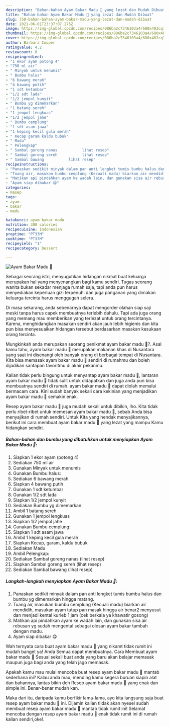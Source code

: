 ```yaml
---
description: "Bahan-bahan Ayam Bakar Madu 🍯 yang lezat dan Mudah Dibuat"
title: "Bahan-bahan Ayam Bakar Madu 🍯 yang lezat dan Mudah Dibuat"
slug: 750-bahan-bahan-ayam-bakar-madu-yang-lezat-dan-mudah-dibuat
date: 2021-06-01T23:37:07.275Z
image: https://img-global.cpcdn.com/recipes/086ba2c7346103a4/680x482cq70/ayam-bakar-madu-🍯-foto-resep-utama.jpg
thumbnail: https://img-global.cpcdn.com/recipes/086ba2c7346103a4/680x482cq70/ayam-bakar-madu-🍯-foto-resep-utama.jpg
cover: https://img-global.cpcdn.com/recipes/086ba2c7346103a4/680x482cq70/ayam-bakar-madu-🍯-foto-resep-utama.jpg
author: Barbara Cooper
ratingvalue: 4.2
reviewcount: 8
recipeingredient:
- "1 ekor ayam potong 4"
- "750 ml air"
- " Minyak untuk menumis"
- " Bumbu halus"
- "6 bawang merah"
- "4 bawang putih"
- "1 sdt ketumbar"
- "1/2 sdt lada"
- "1/2 jempol kunyit"
- " Bumbu yg dimemarkan"
- "1 batang sereh"
- "1 jempol lengkuas"
- "1/2 jempol jahe"
- " Bumbu cemplung"
- "1 sdt asam jawa"
- "1 keping kecil gula merah"
- " Kecap garam kaldu bubuk"
- " Madu"
- " Pelengkap"
- " Sambal goreng nanas           lihat resep"
- " Sambal goreng sereh           lihat resep"
- " Sambal bawang           lihat resep"
recipeinstructions:
- "Panaskan sedikit minyak dalam pan anti lengket tumis bumbu halus dan bumbu yg dimemarkan hingga matang."
- "Tuang air, masukan bumbu cemplung (Kecuali madu) biarkan air mendidih, masukan ayam tutup pan masak hingga air benar2 menyusut dan menjadi kental kurleb 1 jam (cek berkala ya khawatir gosong)"
- "Matikan api pindahkan ayam ke wadah lain, dan gunakan sisa air rebusan yg sudah mengental sebagai olesan ayam bakar tambah dengan madu."
- "Ayam siap dibakar 😋"
categories:
- Resep
tags:
- ayam
- bakar
- madu

katakunci: ayam bakar madu 
nutrition: 300 calories
recipecuisine: Indonesian
preptime: "PT33M"
cooktime: "PT37M"
recipeyield: "1"
recipecategory: Dessert

---
```



![Ayam Bakar Madu 🍯](https://img-global.cpcdn.com/recipes/086ba2c7346103a4/680x482cq70/ayam-bakar-madu-🍯-foto-resep-utama.jpg)

Sebagai seorang istri, menyuguhkan hidangan nikmat buat keluarga merupakan hal yang menyenangkan bagi kamu sendiri. Tugas seorang  wanita bukan sekadar menjaga rumah saja, tapi anda pun harus menyediakan keperluan gizi terpenuhi dan juga panganan yang dimakan keluarga tercinta harus menggugah selera.

Di masa  sekarang, anda sebenarnya dapat mengorder olahan siap saji meski tanpa harus capek membuatnya terlebih dahulu. Tapi ada juga orang yang memang mau memberikan yang terlezat untuk orang tercintanya. Karena, menghidangkan masakan sendiri akan jauh lebih higienis dan kita pun bisa menyesuaikan hidangan tersebut berdasarkan masakan kesukaan orang tercinta. 



Mungkinkah anda merupakan seorang penikmat ayam bakar madu 🍯?. Asal kamu tahu, ayam bakar madu 🍯 merupakan makanan khas di Nusantara yang saat ini disenangi oleh banyak orang di berbagai tempat di Nusantara. Kita bisa memasak ayam bakar madu 🍯 sendiri di rumahmu dan boleh dijadikan santapan favoritmu di akhir pekanmu.

Kalian tidak perlu bingung untuk menyantap ayam bakar madu 🍯, lantaran ayam bakar madu 🍯 tidak sulit untuk didapatkan dan juga anda pun bisa membuatnya sendiri di rumah. ayam bakar madu 🍯 dapat diolah memalui bermacam cara. Kini sudah banyak sekali cara kekinian yang menjadikan ayam bakar madu 🍯 semakin enak.

Resep ayam bakar madu 🍯 juga mudah sekali untuk dibikin, lho. Kita tidak perlu ribet-ribet untuk memesan ayam bakar madu 🍯, sebab Anda bisa menyajikan di rumah sendiri. Untuk Kita yang hendak menyajikannya, berikut ini cara membuat ayam bakar madu 🍯 yang lezat yang mampu Kamu hidangkan sendiri.

<!--inarticleads1-->

##### Bahan-bahan dan bumbu yang dibutuhkan untuk menyiapkan Ayam Bakar Madu 🍯:

1. Siapkan 1 ekor ayam (potong 4)
1. Sediakan 750 ml air
1. Gunakan  Minyak untuk menumis
1. Gunakan  Bumbu halus:
1. Sediakan 6 bawang merah
1. Siapkan 4 bawang putih
1. Gunakan 1 sdt ketumbar
1. Gunakan 1/2 sdt lada
1. Siapkan 1/2 jempol kunyit
1. Sediakan  Bumbu yg dimemarkan:
1. Ambil 1 batang sereh
1. Gunakan 1 jempol lengkuas
1. Siapkan 1/2 jempol jahe
1. Gunakan  Bumbu cemplung:
1. Siapkan 1 sdt asam jawa
1. Ambil 1 keping kecil gula merah
1. Siapkan  Kecap, garam, kaldu bubuk
1. Sediakan  Madu
1. Ambil  Pelengkap:
1. Sediakan  Sambal goreng nanas           (lihat resep)
1. Siapkan  Sambal goreng sereh           (lihat resep)
1. Sediakan  Sambal bawang           (lihat resep)




<!--inarticleads2-->

##### Langkah-langkah menyiapkan Ayam Bakar Madu 🍯:

1. Panaskan sedikit minyak dalam pan anti lengket tumis bumbu halus dan bumbu yg dimemarkan hingga matang.
1. Tuang air, masukan bumbu cemplung (Kecuali madu) biarkan air mendidih, masukan ayam tutup pan masak hingga air benar2 menyusut dan menjadi kental kurleb 1 jam (cek berkala ya khawatir gosong)
1. Matikan api pindahkan ayam ke wadah lain, dan gunakan sisa air rebusan yg sudah mengental sebagai olesan ayam bakar tambah dengan madu.
1. Ayam siap dibakar 😋




Wah ternyata cara buat ayam bakar madu 🍯 yang nikamt tidak rumit ini mudah banget ya! Anda Semua dapat membuatnya. Cara Membuat ayam bakar madu 🍯 Sesuai sekali buat anda yang baru akan belajar memasak maupun juga bagi anda yang telah jago memasak.

Apakah kamu mau mulai mencoba buat resep ayam bakar madu 🍯 mantab sederhana ini? Kalau anda mau, mending kamu segera buruan siapin alat dan bahannya, lantas bikin deh Resep ayam bakar madu 🍯 yang enak dan simple ini. Benar-benar mudah kan. 

Maka dari itu, daripada kamu berfikir lama-lama, ayo kita langsung saja buat resep ayam bakar madu 🍯 ini. Dijamin kalian tiidak akan nyesel sudah membuat resep ayam bakar madu 🍯 mantab tidak rumit ini! Selamat mencoba dengan resep ayam bakar madu 🍯 enak tidak rumit ini di rumah kalian sendiri,oke!.

